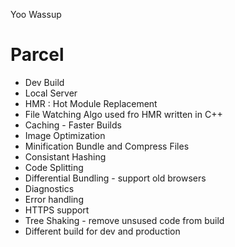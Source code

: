 Yoo Wassup

# Parcel
- Dev Build
- Local Server
- HMR : Hot Module Replacement
- File Watching Algo used fro HMR written in C++
- Caching - Faster Builds
- Image Optimization
- Minification Bundle and Compress Files
- Consistant Hashing
- Code Splitting
- Differential Bundling - support old browsers
- Diagnostics
- Error handling
- HTTPS support
- Tree Shaking - remove unsused code from build
- Different build for dev and production